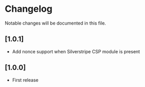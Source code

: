 # Changelog

Notable changes will be documented in this file.


## [1.0.1]

- Add nonce support when Silverstripe CSP module is present


## [1.0.0]

- First release
